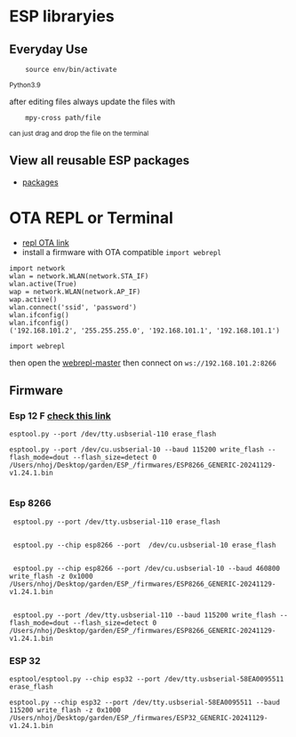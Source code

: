 # ESP libraryies

## Everyday Use
        source env/bin/activate
<small>Python3.9</small>

after editing files always update the files with 

        mpy-cross path/file 
        
<small>can just drag and drop the file on the terminal</small>


## View all reusable ESP packages
-   [packages](/packages/)
# OTA REPL or Terminal
- [repl OTA link](https://learn.adafruit.com/micropython-basics-esp8266-webrepl/access-webrepl)
- install a firmware with OTA compatible
                `import webrepl`
```
import network
wlan = network.WLAN(network.STA_IF)
wlan.active(True)
wap = network.WLAN(network.AP_IF)
wap.active()
wlan.connect('ssid', 'password')
wlan.ifconfig()
wlan.ifconfig()
('192.168.101.2', '255.255.255.0', '192.168.101.1', '192.168.101.1')

import webrepl

```
then open the [webrepl-master](/webrepl-master%20/webrepl.html)
then connect on `ws://192.168.101.2:8266`
## Firmware
### Esp 12 F [check this link](https://forum.micropython.org/viewtopic.php?t=3217)
```
esptool.py --port /dev/tty.usbserial-110 erase_flash

esptool.py --port /dev/cu.usbserial-10 --baud 115200 write_flash --flash_mode=dout --flash_size=detect 0 /Users/nhoj/Desktop/garden/ESP_/firmwares/ESP8266_GENERIC-20241129-v1.24.1.bin
 
```
### Esp 8266
```
 esptool.py --port /dev/tty.usbserial-110 erase_flash


 esptool.py --chip esp8266 --port  /dev/cu.usbserial-10 erase_flash


 esptool.py --chip esp8266 --port /dev/cu.usbserial-10 --baud 460800 write_flash -z 0x1000 /Users/nhoj/Desktop/garden/ESP_/firmwares/ESP8266_GENERIC-20241129-v1.24.1.bin


 esptool.py --port /dev/tty.usbserial-110 --baud 115200 write_flash --flash_mode=dout --flash_size=detect 0 /Users/nhoj/Desktop/garden/ESP_/firmwares/ESP8266_GENERIC-20241129-v1.24.1.bin
```

### ESP 32
```
esptool/esptool.py --chip esp32 --port /dev/tty.usbserial-58EA0095511 erase_flash

esptool.py --chip esp32 --port /dev/tty.usbserial-58EA0095511 --baud 115200 write_flash -z 0x1000 /Users/nhoj/Desktop/garden/ESP_/firmwares/ESP32_GENERIC-20241129-v1.24.1.bin
```
